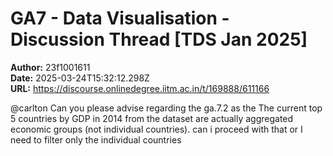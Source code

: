 # GA7 - Data Visualisation - Discussion Thread [TDS Jan 2025]

**Author:** 23f1001611  
**Date:** 2025-03-24T15:32:12.298Z  
**URL:** https://discourse.onlinedegree.iitm.ac.in/t/169888/611166

@carlton   Can you please advise regarding the ga.7.2 as the The current top 5 countries by GDP in 2014 from the dataset are actually aggregated economic groups (not individual countries). can i proceed with that or I need to filter only the individual countries
